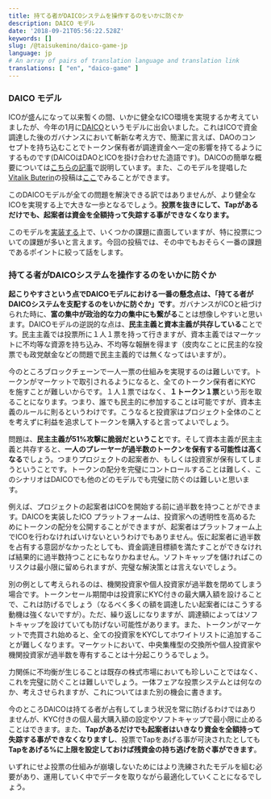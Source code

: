```yaml
---
title: 持てる者がDAICOシステムを操作するのをいかに防ぐか
description: DAICO モデル
date: '2018-09-21T05:56:22.528Z'
keywords: []
slug: /@taisukemino/daico-game-jp
language: jp
# An array of pairs of translation language and translation link
translations: [ "en", "daico-game" ]
---
```


### DAICO モデル

ICOが盛んになって以来暫くの間、いかに健全なICO環境を実現するか考えていましたが、今年の1月に[DAICO](https://ethresear.ch/t/explanation-of-daicos/465)というモデルに出会いました。これはICOで資金調達した後のガバナンスにおいて斬新な考え方で、簡潔に言えば、DAOのコンセプトを持ち込むことでトークン保有者が調達資金へ一定の影響を持てるようにするものです(DAICOはDAOとICOを掛け合わせた造語です)。DAICOの簡単な概要については[こちらの記事](https://medium.com/icovo/daico%E3%81%A8%E3%81%AF%E4%BD%95%E3%81%8B-eb7fd26d6b97)で説明しています。また、このモデルを提唱した[Vitalik Buterin](https://medium.com/u/587a00dbce51)の投稿は[ここ](https://ethresear.ch/t/explanation-of-daicos/465)でみることができます。

このDAICOモデルが全ての問題を解決できる訳ではありませんが、より健全なICOを実現する上で大きな一歩となるでしょう。**投票を抜きにして、Tapがあるだけでも、起案者は資金を全額持って失踪する事ができなくなります。**

このモデルを[実装する](https://github.com/icovo/DAICOVO)上で、いくつかの課題に直面していますが、特に投票についての課題が多いと言えます。今回の投稿では、その中でもおそらく一番の課題であるポイントに絞って話をします。

### 持てる者がDAICOシステムを操作するのをいかに防ぐか

**起こりやすさという点でDAICOモデルにおける一番の懸念点は、「持てる者がDAICOシステムを支配するのをいかに防ぐか」です**。ガバナンスがICOと紐づけられた時に、**富の集中が政治的な力の集中にも繋がる**ことは想像しやすいと思います。DAICOモデルの逆説的な点は、**民主主義と資本主義が共存している**ことです。民主主義では投票所に１人１票を持って行きますが、資本主義ではマーケットに不均等な資源を持ち込み、不均等な報酬を得ます（皮肉なことに民主的な投票でも政党献金などの問題で民主主義的では無くなってはいますが）。

今のところブロックチェーンで一人一票の仕組みを実現するのは難しいです。トークンがマーケットで取引されるようになると、全てのトークン保有者にKYCを施すことが難しいからです。１人１票ではなく、**１トークン１票**という形を取ることになります。つまり、誰でも民主的に参加することは可能ですが、資本主義のルールに則るというわけです。こうなると投資家はプロジェクト全体のことを考えずに利益を追求してトークンを購入すると言ってよいでしょう。

問題は、**民主主義が51%攻撃に脆弱だということ**です。そして資本主義が民主主義と共存すると、**一人のプレーヤーが過半数のトークンを保有する可能性は高くなる**でしょう。つまりプロジェクトの起案者か、もしくは投資家が保有してしまうということです。トークンの配分を完璧にコントロールすることは難しく、このシナリオはDAICOでも他のどのモデルでも完璧に防ぐのは難しいと思います。

例えば、プロジェクトの起案者はICOを開始する前に過半数を持つことができます。DAICOを実装したICO プラットフォームは、投資家への透明性を高めるためにトークンの配分を公開することができますが、起案者はプラットフォーム上でICOを行わなければいけないというわけでもありません。仮に起案者に過半数を占有する意図がなかったとしても、資金調達目標額を満たすことができなければ結果的に過半数持つことにもなりかねません。ソフトキャップを儲ければこのリスクは最小限に留められますが、完璧な解決策とは言えないでしょう。

別の例として考えられるのは、機関投資家や個人投資家が過半数を閉めてしまう場合です。トークンセール期間中は投資家にKYC付きの最大購入額を設けることで、これは防げるでしょう（なるべく多くの額を調達したい起案者にはこうする動機は強くないですが）。ただ、繰り返しになりますが、調達額によってはソフトキャップを設けていても防げない可能性があります。また、トークンがマーケットで売買され始めると、全ての投資家をKYCしてホワイトリストに追加することが難しくなります。マーケットにおいて、中央集権型の交換所や個人投資家や機関投資家が過半数を専有することは十分起こりうるでしょう。

力関係に不均衡が生じることは既存の株式市場においても珍しいことではなく、これを完璧に防ぐことは難しいでしょう。一体フェアな投票システムとは何なのか、考えさせられますが、これについてはまた別の機会に書きます。

今のところDAICOは持てる者が占有してしまう状況を常に防げるわけではありませんが、KYC付きの個人最大購入額の設定やソフトキャップで最小限に止めることはできます。また、**Tapがあるだけでも起案者はいきなり資金を全額持って失踪する事ができなくなりますし**、投票でTapをあげる事が可決されたとしても**Tapをあげる%に上限を設定しておけば残資金の持ち逃げを防ぐ事ができます**。

いずれにせよ投票の仕組みが崩壊しないためにはより洗練されたモデルを組む必要があり、運用していく中でデータを取りながら最適化していくことになるでしょう。
